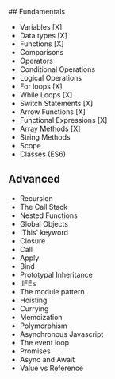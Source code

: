 ## Fundamentals

- Variables [X]
- Data types [X]
- Functions [X]
- Comparisons
- Operators
- Conditional Operations
- Logical Operations
- For loops [X]
- While Loops [X]
- Switch Statements [X]
- Arrow Functions [X]
- Functional Expressions [X]
- Array Methods [X]
- String Methods
- Scope
- Classes (ES6)

## Advanced

- Recursion
- The Call Stack
- Nested Functions
- Global Objects
- 'This' keyword
- Closure
- Call
- Apply
- Bind
- Prototypal Inheritance
- IIFEs
- The module pattern
- Hoisting
- Currying
- Memoization
- Polymorphism
- Asynchronous Javascript
- The event loop
- Promises
- Async and Await
- Value vs Reference

